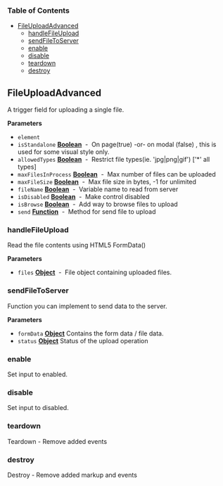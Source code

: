 <!-- Generated by documentation.js. Update this documentation by updating the source code. -->

### Table of Contents

-   [FileUploadAdvanced](#fileuploadadvanced)
    -   [handleFileUpload](#handlefileupload)
    -   [sendFileToServer](#sendfiletoserver)
    -   [enable](#enable)
    -   [disable](#disable)
    -   [teardown](#teardown)
    -   [destroy](#destroy)

## FileUploadAdvanced

A trigger field for uploading a single file.

**Parameters**

-   `element`  
-   `isStandalone` **[Boolean](https://developer.mozilla.org/en-US/docs/Web/JavaScript/Reference/Global_Objects/Boolean)**  -  On page(true) -or- on modal (false) , this is used for some visual style only.
-   `allowedTypes` **[Boolean](https://developer.mozilla.org/en-US/docs/Web/JavaScript/Reference/Global_Objects/Boolean)**  -  Restrict file types(ie. 'jpg|png|gif') ['*' all types]
-   `maxFilesInProcess` **[Boolean](https://developer.mozilla.org/en-US/docs/Web/JavaScript/Reference/Global_Objects/Boolean)**  -  Max number of files can be uploaded
-   `maxFileSize` **[Boolean](https://developer.mozilla.org/en-US/docs/Web/JavaScript/Reference/Global_Objects/Boolean)**  -  Max file size in bytes, -1 for unlimited
-   `fileName` **[Boolean](https://developer.mozilla.org/en-US/docs/Web/JavaScript/Reference/Global_Objects/Boolean)**  -  Variable name to read from server
-   `isDisabled` **[Boolean](https://developer.mozilla.org/en-US/docs/Web/JavaScript/Reference/Global_Objects/Boolean)**  -  Make control disabled
-   `isBrowse` **[Boolean](https://developer.mozilla.org/en-US/docs/Web/JavaScript/Reference/Global_Objects/Boolean)**  -  Add way to browse files to upload
-   `send` **[Function](https://developer.mozilla.org/en-US/docs/Web/JavaScript/Reference/Statements/function)**  -  Method for send file to upload

### handleFileUpload

Read the file contents using HTML5 FormData()

**Parameters**

-   `files` **[Object](https://developer.mozilla.org/en-US/docs/Web/JavaScript/Reference/Global_Objects/Object)**  -  File object containing uploaded files.

### sendFileToServer

Function you can implement to send data to the server.

**Parameters**

-   `formData` **[Object](https://developer.mozilla.org/en-US/docs/Web/JavaScript/Reference/Global_Objects/Object)** Contains the form data / file data.
-   `status` **[Object](https://developer.mozilla.org/en-US/docs/Web/JavaScript/Reference/Global_Objects/Object)** Status of the upload operation

### enable

Set input to enabled.

### disable

Set input to disabled.

### teardown

Teardown - Remove added events

### destroy

Destroy - Remove added markup and events
